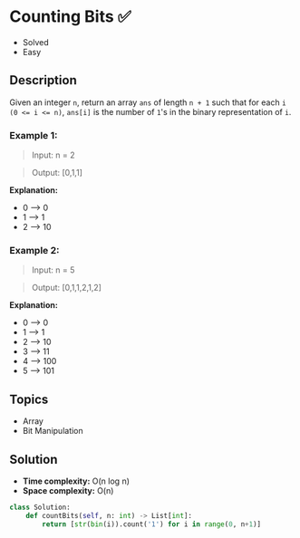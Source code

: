 # Counting Bits ✅
- Solved
- Easy

## Description

Given an integer `n`, return an array `ans` of length `n + 1` such that for each `i (0 <= i <= n)`, `ans[i]` is the number of `1`'s in the binary representation of `i`.

### Example 1:

> Input: n = 2

> Output: [0,1,1]

**Explanation:**
- 0 --> 0
- 1 --> 1
- 2 --> 10

### Example 2:

> Input: n = 5

> Output: [0,1,1,2,1,2]

**Explanation:**

- 0 --> 0
- 1 --> 1
- 2 --> 10
- 3 --> 11
- 4 --> 100
- 5 --> 101

## Topics
- Array
- Bit Manipulation

## Solution
- **Time complexity:** O(n log n)
- **Space complexity:** O(n)

```py
class Solution:
    def countBits(self, n: int) -> List[int]:
        return [str(bin(i)).count('1') for i in range(0, n+1)]
```